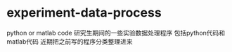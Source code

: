 # experiment-data-process
python or matlab code 
研究生期间的一些实验数据处理程序
包括python代码和matlab代码
近期把之前写的程序分类整理进来
